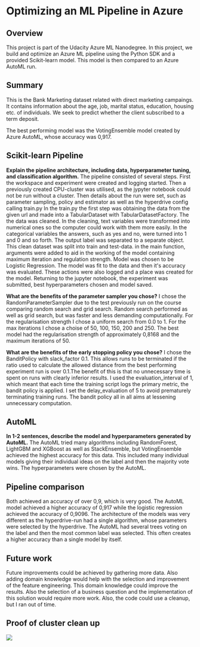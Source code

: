 # Optimizing an ML Pipeline in Azure

## Overview
This project is part of the Udacity Azure ML Nanodegree.
In this project, we build and optimize an Azure ML pipeline using the Python SDK and a provided Scikit-learn model.
This model is then compared to an Azure AutoML run.

## Summary
This is the Bank Marketing dataset related with direct marketing campaings. It contains information about the age, job, 
marital status, education, housing etc. of individuals. We seek to predict whether the client subscribed to a term deposit.

The best performing model was the VotingEnsemble model created by Azure AutoML, whose accuracy was 0,917.

## Scikit-learn Pipeline
**Explain the pipeline architecture, including data, hyperparameter tuning, and classification algorithm.**
The pipeline consisted of several steps. First the workspace and experiment were created and logging started. Then a previously created CPU-cluster 
was utilised, as the jypyter notebook could not be run without a cluster. Then details about the run were set, such as parameter sampling, policy and estimator
as well as the hyperdrive config calling train.py
In the train.py the first step was obtaining the data from the given url and made into a TabularDataset with
TabularDatasetFactory. 
The the data was cleaned. In the cleaning, text variables were transformed into numerical ones so the computer
could work with them more easily. In the categorical variables the answers, such as yes and no, were turned into 1 and 0 and so forth. The
output label was separated to a separate object.
This clean dataset was split into train and test-data.
in the main function, arguments were added to aid in the working of the model containing maximum iteration and regulation strength.
Model was chosen to be Logistic Regression. The model was fit to the data and then it's accuracy was evaluated. These actions were also logged and a place
was created for the model.
Returning to the jupyter notebook, the experiment was submitted, best hyperparameters chosen and model saved.

**What are the benefits of the parameter sampler you chose?**
I chose the RandomParameterSampler due to the test previously run on the course comparing random search and grid search. Random search performed as well as
grid search, but was faster and less demanding computationally. For the regularisation strength I chose a uniform search from 0.0 to 1. For the max iterations I chose a choise of 50, 100, 150, 200 and 250. The best model had the regularisation strength of approximately 0,8168 and the maximum iterations of 50.

**What are the benefits of the early stopping policy you chose?**
I chose the BanditPolicy with slack_factor 0.1. This allows runs to be terminated if the ratio used to calculate the allowed distance from the
best performing experiment run is over 0.1.The benefit of this is that no unnecessary time is spent on runs with clearly inferior results.
I used the evaluation_interval of 1, which meant that each time the training script logs the primary metric, the bandit policy is applied. I set the 
delay_evaluation of 5 to avoid prematurely terminating training runs. The bandit policy all in all aims at lessening unnecessary computation. 

## AutoML
**In 1-2 sentences, describe the model and hyperparameters generated by AutoML.**
The AutoML tried many algorithms including RandomForest, LightGBM and XGBoost as well as StackEnsemble, but VotingEnsemble 
achieved the highest accuracy for this data. This included many individual models giving their individual ideas on the label and then the majority vote wins. The hyperparameters were chosen by the AutoML. 

## Pipeline comparison
Both achieved an accuracy of over 0,9, which is very good. The AutoML model achieved a higher accuracy of 0,917 while the logistic regression achieved the accuracy 
of 0,9096. The architecture of the models was very different as the hyperdrive-run had a single algorithm, whose parameters were selected by the hyperdrive. The 
AutoML had several trees voting on the label and then the most common label was selected. This often creates a higher accuracy than a single model by itself.

## Future work
Future improvements could be achieved by gathering more data. Also adding domain knowledge would help with the selection and improvement of the feature engineering.
This domain knowledge could improve the results. Also the selection of a business question and the implementation of this solution would require more work. Also, the code could use a cleanup, but I ran out of time.

## Proof of cluster clean up
![]('Proof_of_cleanup.png')
